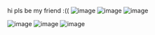 hi pls be my friend :(( ![image](https://blinkies.cafe/b/blinkiesCafe-SW.gif) ![image](https://blinkies.cafe/b/blinkiesCafe-Qm.gif) ![image](https://blinkies.cafe/b/blinkiesCafe-Nf.gif)

![image](https://media.discordapp.net/attachments/1136994513034944545/1239887867371716699/Untitled291_20240514123135.png?ex=66448f0f&is=66433d8f&hm=9d0be19081646f8b7c05db95836e226114973975954ebeca7ffe41f39d724157&=&format=webp&quality=lossless&width=226&height=438)
 ![image](https://i.pinimg.com/236x/7d/d8/a9/7dd8a9a65815fa78190370f5300f1153.jpg) 
![image](https://i.pinimg.com/236x/88/cb/25/88cb2573014fb92732e62338f82c8c98.jpg)

